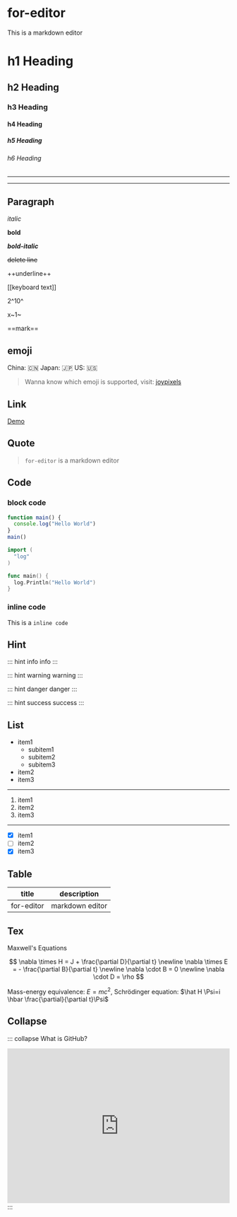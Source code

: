 # for-editor

This is a markdown editor

# h1 Heading
## h2 Heading
### h3 Heading
#### h4 Heading
##### h5 Heading
###### h6 Heading

------------
------------

## Paragraph

*italic*

**bold**

***bold-italic***

~~delete line~~

++underline++

[[keyboard text]]

2^10^

x~1~

==mark==

## emoji

China: :cn: Japan: :jp: US: :us:

> Wanna know which emoji is supported, visit: [joypixels](https://www.joypixels.com/emoji)

## Link

[Demo](http://demo.cuiko.top/for-editor/)

## Quote

> `for-editor` is a markdown editor

## Code

### block code

```js
function main() {
  console.log("Hello World")
}
main()
```

```go
import (
  "log"
)

func main() {
  log.Println("Hello World")
}
```

### inline code

This is a `inline code`

## Hint

::: hint info
info
:::

::: hint warning
warning
:::

::: hint danger
danger
:::

::: hint success
success
:::

## List

- item1
  - subitem1
  - subitem2
  - subitem3
- item2
- item3

---

1. item1
2. item2
3. item3

---

- [x] item1
- [ ] item2
- [x] item3

## Table

| title      | description     |
| ---------- | --------------- |
| for-editor | markdown editor |

## Tex

Maxwell's Equations

$$
\nabla \times H = J + \frac{\partial D}{\partial t} \newline
\nabla \times E = - \frac{\partial B}{\partial t} \newline
\nabla \cdot B = 0 \newline
\nabla \cdot D = \rho
$$

Mass-energy equivalence: $E = mc^2$, Schrödinger equation: $\hat H \Psi=i \hbar \frac{\partial}{\partial t}\Psi$

## Collapse

::: collapse What is GitHub?
<iframe width="100%" height="350px" src="https://www.youtube.com/embed/w3jLJU7DT5E" frameborder="0" allow="accelerometer; autoplay; clipboard-write; encrypted-media; gyroscope; picture-in-picture" allowfullscreen></iframe>
:::